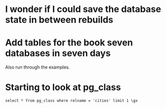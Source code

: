 # I wonder if I could save the database state in between rebuilds

# Add tables for the book seven databases in seven days

Also run through the examples.

# Starting to look at pg_class

```
select * from pg_class where relname = 'cities' limit 1 \gx
```
